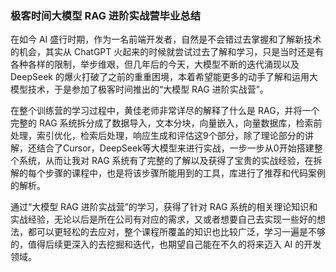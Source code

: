 ### 极客时间大模型 RAG 进阶实战营毕业总结

在如今 AI 盛行时期，作为一名前端开发者，自然是不会错过去掌握和了解新技术的机会，其实从 ChatGPT 火起来的时候就尝试过去了解和学习，只是当时还是有各种各样的限制，举步维艰，但几年后的今天，大模型不断的迭代涌现以及 DeepSeek 的爆火打破了之前的重重困境，本着希望能更多的动手了解和运用大模型技术，于是参加了极客时间推出的“大模型 RAG 进阶实战营”。

在整个训练营的学习过程中，黄佳老师非常详尽的解释了什么是 RAG，并将一个完整的 RAG 系统拆分成了数据导入，文本分块，向量嵌入，向量数据库，检索前处理，索引优化，检索后处理，响应生成和评估这9个部分，除了理论部分的讲解，还结合了Cursor，DeepSeek等大模型来进行实战，一步一步从0开始搭建整个系统，从而让我对 RAG 系统有了完整的了解以及获得了宝贵的实战经验，在拆解的每个步骤的课程中，也是将该步骤所能用到的工具，库进行了推荐和代码案例的解析。

通过“大模型 RAG 进阶实战营”的学习，获得了针对 RAG 系统的相关理论知识和实战经验，无论以后是所在公司有对应的需求，又或者想要自己去实现一些好的想法，都可以更轻松的去应对，整个课程所覆盖的知识也比较广泛，学习一遍是不够的，值得后续更深入的去挖掘和迭代，也期望自己能在不久的将来迈入 AI 的开发领域。